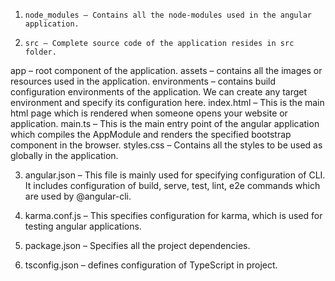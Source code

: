 1.     node_modules – Contains all the node-modules used in the angular application.

2.     src – Complete source code of the application resides in src folder.

app – root component of the application.
assets – contains all the images or resources used in the application.
environments – contains build configuration environments of the application. We can create any target environment and specify its configuration here.
index.html – This is the main html page which is rendered when someone opens your website or application.
main.ts – This is the main entry point of the angular application which compiles the AppModule and renders the specified bootstrap component in the browser.
styles.css – Contains all the styles to be used as globally in the application.

3. angular.json – This file is mainly used for specifying configuration of CLI. It includes configuration of build, serve, test, lint, e2e commands which are used by @angular-cli.

4. karma.conf.js – This specifies configuration for karma, which is used for testing angular applications.

5. package.json – Specifies all the project dependencies.

6. tsconfig.json – defines configuration of TypeScript in project.
